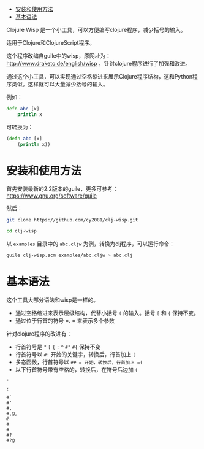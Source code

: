 - [安装和使用方法](#sec-1)
- [基本语法](#sec-2)

Clojure Wisp 是一个小工具，可以方便编写clojure程序，减少括号的输入。

适用于Clojure和ClojureScript程序。

这个程序改编自guile中的wisp，原网址为： <http://www.draketo.de/english/wisp> ，针对clojure程序进行了加强和改进。

通过这个小工具，可以实现通过空格缩进来展示Clojure程序结构，这和Python程序类似。这样就可以大量减少括号的输入。

例如：

```clojure
defn abc [x]
    println x
```

可转换为：

```clojure
(defn abc [x]
    (println x))
```

# 安装和使用方法<a id="sec-1"></a>

首先安装最新的2.2版本的guile，更多可参考： <https://www.gnu.org/software/guile>

然后：

```sh
git clone https://github.com/cy2081/clj-wisp.git

cd clj-wisp
```

以 `examples` 目录中的 `abc.cljw` 为例，转换为clj程序，可以运行命令：

```sh
guile clj-wisp.scm examples/abc.cljw > abc.clj
```

# 基本语法<a id="sec-2"></a>

这个工具大部分语法和wisp是一样的。

-   通过空格缩进来表示层级结构，代替小括号 `(` 的输入。括号 `[` 和 `{` 保持不变。
-   通过位于行首的符号 =. = 来表示多个参数

针对clojure程序的改进有：

-   行首符号是 `"` `[` `{` `:` `^` `#"` `#{` 保持不变
-   行首符号以 `#:` 开始的关键字，转换后，行首加上 `(`
-   多态函数，行首符号以 `## = 开始，转换后，行首加上 =(`
-   以下行首符号带有空格的，转换后，在符号后边加 `(`

```
'  
, 
` 
#` 
#' 
#, 
#,@, 
@ 
# 
#_ 
#? 
#?@
```
